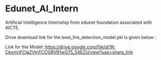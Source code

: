 # Edunet_AI_Intern
Artificial Intelligence Internship from edunet foundation associated with AICTE.

Drive download link for the best_fire_detection_model.pkl is given below :

Link for the Model: https://drive.google.com/file/d/1K-CkomnFCIaZVmTCCGRVR1wG75_54EZU/view?usp=share_link